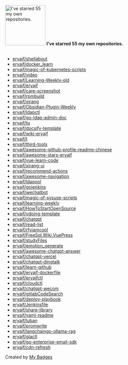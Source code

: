 <img src="https://my-badges.github.io/my-badges/self-star.png" alt="I&apos;ve starred 55 my own repositories." title="I&apos;ve starred 55 my own repositories." width="128">
<strong>I&apos;ve starred 55 my own repositories.</strong>
<br><br>

- <a href="https://github.com/eryajf/shellabout">eryajf/shellabout</a>
- <a href="https://github.com/eryajf/docker_learn">eryajf/docker_learn</a>
- <a href="https://github.com/eryajf/magic-of-kubernetes-scripts">eryajf/magic-of-kubernetes-scripts</a>
- <a href="https://github.com/eryajf/video">eryajf/video</a>
- <a href="https://github.com/eryajf/Learning-Weekly-old">eryajf/Learning-Weekly-old</a>
- <a href="https://github.com/eryajf/eryajf">eryajf/eryajf</a>
- <a href="https://github.com/eryajf/care-screenshot">eryajf/care-screenshot</a>
- <a href="https://github.com/eryajf/rpmbuild">eryajf/rpmbuild</a>
- <a href="https://github.com/eryajf/xirang">eryajf/xirang</a>
- <a href="https://github.com/eryajf/Obsidian-Plugin-Weekly">eryajf/Obsidian-Plugin-Weekly</a>
- <a href="https://github.com/eryajf/ldapctl">eryajf/ldapctl</a>
- <a href="https://github.com/eryajf/go-ldap-admin-doc">eryajf/go-ldap-admin-doc</a>
- <a href="https://github.com/eryajf/tu">eryajf/tu</a>
- <a href="https://github.com/eryajf/docsify-template">eryajf/docsify-template</a>
- <a href="https://github.com/eryajf/wiki-eryajf">eryajf/wiki-eryajf</a>
- <a href="https://github.com/eryajf/t">eryajf/t</a>
- <a href="https://github.com/eryajf/third-tools">eryajf/third-tools</a>
- <a href="https://github.com/eryajf/awesome-github-profile-readme-chinese">eryajf/awesome-github-profile-readme-chinese</a>
- <a href="https://github.com/eryajf/awesome-stars-eryajf">eryajf/awesome-stars-eryajf</a>
- <a href="https://github.com/eryajf/vue-learn-code">eryajf/vue-learn-code</a>
- <a href="https://github.com/eryajf/xirang-ui">eryajf/xirang-ui</a>
- <a href="https://github.com/eryajf/recommend-actions">eryajf/recommend-actions</a>
- <a href="https://github.com/eryajf/awesome-navigation">eryajf/awesome-navigation</a>
- <a href="https://github.com/eryajf/ldapool">eryajf/ldapool</a>
- <a href="https://github.com/eryajf/gojenkins">eryajf/gojenkins</a>
- <a href="https://github.com/eryajf/wechatbot">eryajf/wechatbot</a>
- <a href="https://github.com/eryajf/magic-of-sysuse-scripts">eryajf/magic-of-sysuse-scripts</a>
- <a href="https://github.com/eryajf/learning-weekly">eryajf/learning-weekly</a>
- <a href="https://github.com/eryajf/HowToStartOpenSource">eryajf/HowToStartOpenSource</a>
- <a href="https://github.com/eryajf/vdoing-template">eryajf/vdoing-template</a>
- <a href="https://github.com/eryajf/chatgpt">eryajf/chatgpt</a>
- <a href="https://github.com/eryajf/read-list">eryajf/read-list</a>
- <a href="https://github.com/eryajf/rfyiamcool">eryajf/rfyiamcool</a>
- <a href="https://github.com/eryajf/FreeSql.Wiki.VuePress">eryajf/FreeSql.Wiki.VuePress</a>
- <a href="https://github.com/eryajf/studyFiles">eryajf/studyFiles</a>
- <a href="https://github.com/eryajf/emotion_generate">eryajf/emotion_generate</a>
- <a href="https://github.com/eryajf/awesome-chatgpt-answer">eryajf/awesome-chatgpt-answer</a>
- <a href="https://github.com/eryajf/chatgpt-vercel">eryajf/chatgpt-vercel</a>
- <a href="https://github.com/eryajf/chatgpt-dingtalk">eryajf/chatgpt-dingtalk</a>
- <a href="https://github.com/eryajf/learn-github">eryajf/learn-github</a>
- <a href="https://github.com/eryajf/eryajf-dockerfile">eryajf/eryajf-dockerfile</a>
- <a href="https://github.com/eryajf/eryajfctl">eryajf/eryajfctl</a>
- <a href="https://github.com/eryajf/cloudctl">eryajf/cloudctl</a>
- <a href="https://github.com/eryajf/chatgpt-wecom">eryajf/chatgpt-wecom</a>
- <a href="https://github.com/eryajf/gitlabCodeSearch">eryajf/gitlabCodeSearch</a>
- <a href="https://github.com/eryajf/deploy-playbook">eryajf/deploy-playbook</a>
- <a href="https://github.com/eryajf/Jenkinsfile">eryajf/Jenkinsfile</a>
- <a href="https://github.com/eryajf/share-library">eryajf/share-library</a>
- <a href="https://github.com/eryajf/yaml-readme">eryajf/yaml-readme</a>
- <a href="https://github.com/eryajf/luban">eryajf/luban</a>
- <a href="https://github.com/eryajf/promwrite">eryajf/promwrite</a>
- <a href="https://github.com/eryajf/langchaingo-ollama-rag">eryajf/langchaingo-ollama-rag</a>
- <a href="https://github.com/eryajf/glactl">eryajf/glactl</a>
- <a href="https://github.com/eryajf/go-enterprise-email-sdk">eryajf/go-enterprise-email-sdk</a>
- <a href="https://github.com/eryajf/cdn-refresh">eryajf/cdn-refresh</a>


Created by <a href="https://github.com/my-badges/my-badges">My Badges</a>
